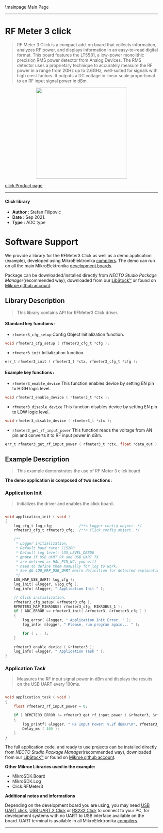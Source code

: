 \mainpage Main Page

---
# RF Meter 3 click

> RF Meter 3 Click is a compact add-on board that collects information, analyzes RF power, and displays information in an easy-to-read digital format. This board features the LT5581, a low-power monolithic precision RMS power detector from Analog Devices. The RMS detector uses a proprietary technique to accurately measure the RF power in a range from 2GHz up to 2.6GHz, well-suited for signals with high crest factors. It outputs a DC voltage in linear scale proportional to an RF input signal power in dBm.

<p align="center">
  <img src="https://download.mikroe.com/images/click_for_ide/rfmeter3_click.png" height=300px>
</p>

[click Product page](https://www.mikroe.com/rf-meter-3-click)

---


#### Click library

- **Author**        : Stefan Filipovic
- **Date**          : Sep 2021.
- **Type**          : ADC type


# Software Support

We provide a library for the RFMeter3 Click
as well as a demo application (example), developed using MikroElektronika
[compilers](https://www.mikroe.com/necto-studio).
The demo can run on all the main MikroElektronika [development boards](https://www.mikroe.com/development-boards).

Package can be downloaded/installed directly from *NECTO Studio Package Manager*(recommended way), downloaded from our [LibStock&trade;](https://libstock.mikroe.com) or found on [Mikroe github account](https://github.com/MikroElektronika/mikrosdk_click_v2/tree/master/clicks).

## Library Description

> This library contains API for RFMeter3 Click driver.

#### Standard key functions :

- `rfmeter3_cfg_setup` Config Object Initialization function.
```c
void rfmeter3_cfg_setup ( rfmeter3_cfg_t *cfg );
```

- `rfmeter3_init` Initialization function.
```c
err_t rfmeter3_init ( rfmeter3_t *ctx, rfmeter3_cfg_t *cfg );
```

#### Example key functions :

- `rfmeter3_enable_device` This function enables device by setting EN pin to HIGH logic level.
```c
void rfmeter3_enable_device ( rfmeter3_t *ctx );
```

- `rfmeter3_disable_device` This function disables device by setting EN pin to LOW logic level.
```c
void rfmeter3_disable_device ( rfmeter3_t *ctx );
```

- `rfmeter3_get_rf_input_power` This function reads the voltage from AN pin and converts it to RF input power in dBm.
```c
err_t rfmeter3_get_rf_input_power ( rfmeter3_t *ctx, float *data_out );
```

## Example Description

> This example demonstrates the use of RF Meter 3 click board.

**The demo application is composed of two sections :**

### Application Init

> Initializes the driver and enables the click board.

```c

void application_init ( void )
{
    log_cfg_t log_cfg;            /**< Logger config object. */
    rfmeter3_cfg_t rfmeter3_cfg;  /**< Click config object. */

    /** 
     * Logger initialization.
     * Default baud rate: 115200
     * Default log level: LOG_LEVEL_DEBUG
     * @note If USB_UART_RX and USB_UART_TX 
     * are defined as HAL_PIN_NC, you will 
     * need to define them manually for log to work. 
     * See @b LOG_MAP_USB_UART macro definition for detailed explanation.
     */
    LOG_MAP_USB_UART( log_cfg );
    log_init( &logger, &log_cfg );
    log_info( &logger, " Application Init " );

    // Click initialization.
    rfmeter3_cfg_setup( &rfmeter3_cfg );
    RFMETER3_MAP_MIKROBUS( rfmeter3_cfg, MIKROBUS_1 );
    if ( ADC_ERROR == rfmeter3_init( &rfmeter3, &rfmeter3_cfg ) )
    {
        log_error( &logger, " Application Init Error. " );
        log_info( &logger, " Please, run program again... " );

        for ( ; ; );
    }
    
    rfmeter3_enable_device ( &rfmeter3 );
    log_info( &logger, " Application Task " );
}

```

### Application Task

> Measures the RF input signal power in dBm and displays the results on the USB UART every 100ms.

```c

void application_task ( void )
{
    float rfmeter3_rf_input_power = 0;

    if ( RFMETER3_ERROR != rfmeter3_get_rf_input_power ( &rfmeter3, &rfmeter3_rf_input_power ) ) 
    {
        log_printf( &logger, " RF Input Power: %.2f dBm\r\n", rfmeter3_rf_input_power );
        Delay_ms ( 100 );
    }
}

```

The full application code, and ready to use projects can be installed directly from *NECTO Studio Package Manager*(recommended way), downloaded from our [LibStock&trade;](https://libstock.mikroe.com) or found on [Mikroe github account](https://github.com/MikroElektronika/mikrosdk_click_v2/tree/master/clicks).

**Other Mikroe Libraries used in the example:**

- MikroSDK.Board
- MikroSDK.Log
- Click.RFMeter3

**Additional notes and informations**

Depending on the development board you are using, you may need
[USB UART click](https://www.mikroe.com/usb-uart-click),
[USB UART 2 Click](https://www.mikroe.com/usb-uart-2-click) or
[RS232 Click](https://www.mikroe.com/rs232-click) to connect to your PC, for
development systems with no UART to USB interface available on the board. UART
terminal is available in all MikroElektronika
[compilers](https://shop.mikroe.com/compilers).

---
